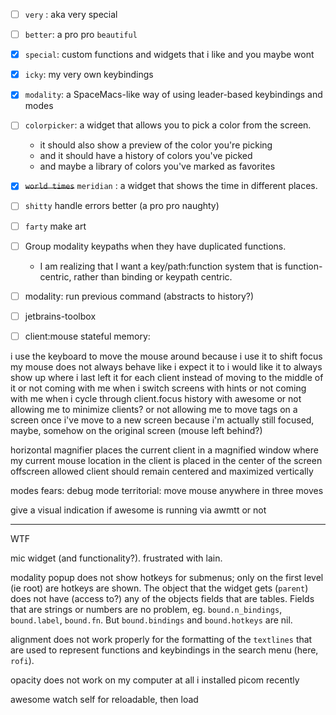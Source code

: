 
- [ ] `very` : aka very special
- [ ] `better`: a pro pro `beautiful`
- [x] `special`: custom functions and widgets that i like and you maybe wont
- [x] `icky`: my very own keybindings
- [x] `modality`: a SpaceMacs-like way of using leader-based keybindings and modes

- [ ] `colorpicker`: a widget that allows you to pick a color from the screen.
  - it should also show a preview of the color you're picking
  - and it should have a history of colors you've picked
  - and maybe a library of colors you've marked as favorites
- [x] ~~`world times`~~ `meridian` : a widget that shows the time in different places.

- [ ] `shitty` handle errors better (a pro pro naughty)
- [ ] `farty` make art

- [ ] Group modality keypaths when they have duplicated functions.
  - I am realizing that I want a key/path:function system that is function-centric, rather than binding or keypath centric.


- [ ] modality: run previous command (abstracts to history?)
- [ ] jetbrains-toolbox

- [ ] client:mouse stateful memory:

i use the keyboard to move the mouse around because i use it to shift focus
my mouse does not always behave like i expect it to
i would like it to always show up where i last left it for each client
instead of moving to the middle of it
or not coming with me when i switch screens with hints
or not coming with me when i cycle through client.focus history with awesome
or not allowing me to minimize clients?
or not allowing me to move tags on a screen once i've move to a new screen
 because i'm actually still focused, maybe, somehow on the original screen (mouse left behind?)

horizontal magnifier
places the current client in a magnified window
where my current mouse location in the client
is placed in the center of the screen
offscreen allowed
client should remain centered and maximized vertically


modes
fears: debug mode
territorial: move mouse anywhere in three moves

give a visual indication if awesome is running via awmtt or not


---

WTF

mic widget (and functionality?). frustrated with lain.

modality popup does not show hotkeys for submenus; 
only on the first level (ie root) are hotkeys are shown.
The object that the widget gets (`parent`) does not have (access to?) any of the objects fields that are tables. 
Fields that are strings or numbers are no problem, eg. `bound.n_bindings`, `bound.label`, `bound.fn`.
But `bound.bindings` and `bound.hotkeys` are nil.

alignment does not work properly for the formatting of the `textlines` that are used to represent functions and keybindings
in the search menu (here, `rofi`).


opacity does not work on my computer at all
i installed picom recently

awesome watch self for reloadable, then
load

